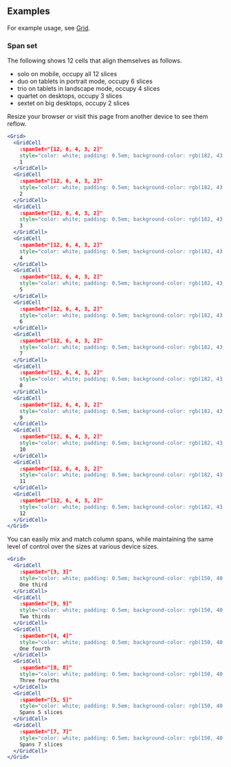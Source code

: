 ## Examples

For example usage, see [Grid](#/Layouts/Grid).

### Span set

The following shows 12 cells that align themselves as follows.
 
- solo on mobile, occupy all 12 slices
- duo on tablets in portrait mode, occupy 6 slices
- trio on tablets in landscape mode, occupy 4 slices
- quartet on desktops, occupy 3 slices
- sextet on big desktops, occupy 2 slices

Resize your browser or visit this page from another device to see them reflow.

```jsx
<Grid>
  <GridCell 
    :spanSet="[12, 6, 4, 3, 2]" 
    style="color: white; padding: 0.5em; background-color: rgb(182, 43, 110)">
    1
  </GridCell>
  <GridCell 
    :spanSet="[12, 6, 4, 3, 2]" 
    style="color: white; padding: 0.5em; background-color: rgb(182, 43, 110)">
    2
  </GridCell>
  <GridCell 
    :spanSet="[12, 6, 4, 3, 2]" 
    style="color: white; padding: 0.5em; background-color: rgb(182, 43, 110)">
    3
  </GridCell>
  <GridCell 
    :spanSet="[12, 6, 4, 3, 2]" 
    style="color: white; padding: 0.5em; background-color: rgb(182, 43, 110)">
    4
  </GridCell>
  <GridCell 
    :spanSet="[12, 6, 4, 3, 2]" 
    style="color: white; padding: 0.5em; background-color: rgb(182, 43, 110)">
    5
  </GridCell>
  <GridCell 
    :spanSet="[12, 6, 4, 3, 2]" 
    style="color: white; padding: 0.5em; background-color: rgb(182, 43, 110)">
    6
  </GridCell>
  <GridCell 
    :spanSet="[12, 6, 4, 3, 2]" 
    style="color: white; padding: 0.5em; background-color: rgb(182, 43, 110)">
    7
  </GridCell>
  <GridCell 
    :spanSet="[12, 6, 4, 3, 2]" 
    style="color: white; padding: 0.5em; background-color: rgb(182, 43, 110)">
    8
  </GridCell>
  <GridCell 
    :spanSet="[12, 6, 4, 3, 2]" 
    style="color: white; padding: 0.5em; background-color: rgb(182, 43, 110)">
    9
  </GridCell>
  <GridCell 
    :spanSet="[12, 6, 4, 3, 2]" 
    style="color: white; padding: 0.5em; background-color: rgb(182, 43, 110)">
    10
  </GridCell>
  <GridCell 
    :spanSet="[12, 6, 4, 3, 2]" 
    style="color: white; padding: 0.5em; background-color: rgb(182, 43, 110)">
    11
  </GridCell>
  <GridCell 
    :spanSet="[12, 6, 4, 3, 2]" 
    style="color: white; padding: 0.5em; background-color: rgb(182, 43, 110)">
    12
  </GridCell>
</Grid>
```

You can easily mix and match column spans, while maintaining the same level of
control over the sizes at various device sizes.

```jsx
<Grid>
  <GridCell
    :spanSet="[3, 3]"
    style="color: white; padding: 0.5em; background-color: rgb(150, 40, 198)">
    One third
  </GridCell>
  <GridCell
    :spanSet="[9, 9]"
    style="color: white; padding: 0.5em; background-color: rgb(150, 40, 198)">
    Two thirds
  </GridCell>
  <GridCell
    :spanSet="[4, 4]"
    style="color: white; padding: 0.5em; background-color: rgb(150, 40, 198)">
    One fourth
  </GridCell>
  <GridCell
    :spanSet="[8, 8]"
    style="color: white; padding: 0.5em; background-color: rgb(150, 40, 198)">
    Three fourths
  </GridCell>
  <GridCell
    :spanSet="[5, 5]"
    style="color: white; padding: 0.5em; background-color: rgb(150, 40, 198)">
    Spans 5 slices
  </GridCell>
  <GridCell
    :spanSet="[7, 7]"
    style="color: white; padding: 0.5em; background-color: rgb(150, 40, 198)">
    Spans 7 slices
  </GridCell>
</Grid>
```
